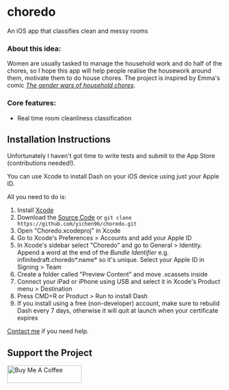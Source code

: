 # choredo
An iOS app that classifies clean and messy rooms

### About this idea:

Women are usually tasked to manage the household work and do half of the chores, so I hope this app will help people realise the housework around them, motivate them to do house chores. The project is inspired by Emma's comic _[The gender wars of household chores](https://www.theguardian.com/world/2017/may/26/gender-wars-household-chores-comic#comments)_.

### Core features:

- Real time room cleanliness classification
<!--- 
- Suggest possible house chores to do given the scene
- Show calories related to each chore
--->

## Installation Instructions

Unfortunately I haven't got time to write tests and submit to the App Store (contributions needed!).

You can use Xcode to install Dash on your iOS device using just your Apple ID.

All you need to do is:

1. Install [Xcode](https://developer.apple.com/xcode/download/)
2. Download the [Source Code](https://github.com/yichen96/choredo/releases/latest) or `git clone https://github.com/yichen96/choredo.git`
3. Open "Choredo.xcodeproj" in Xcode
4. Go to Xcode's Preferences > Accounts and add your Apple ID
5. In Xcode's sidebar select "Choredo" and go to General > Identity. Append a word at the end of the *Bundle Identifier* e.g. infinitedraft.choredo*.name* so it's unique. Select your Apple ID in Signing > Team
6. Create a folder called "Preview Content" and move .xcassets inside
7. Connect your iPad or iPhone using USB and select it in Xcode's Product menu > Destination
8. Press CMD+R or Product > Run to install Dash
9. If you install using a free (non-developer) account, make sure to rebuild Dash every 7 days, otherwise it will quit at launch when your certificate expires

[Contact me](https://twitter.com/yichen_96) if you need help.

## Support the Project

<a href="https://www.buymeacoffee.com/yichen96" target="_blank"><img src="https://cdn.buymeacoffee.com/buttons/default-orange.png" alt="Buy Me A Coffee" height="41" width="174"></a>
